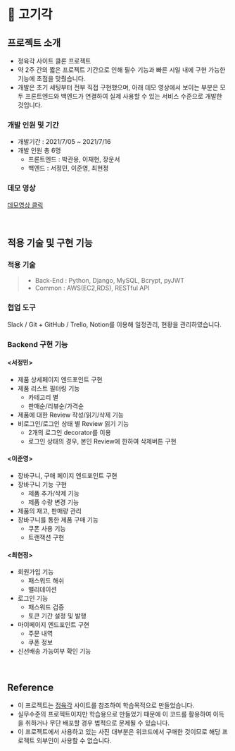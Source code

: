 # 📌 고기각


## 프로젝트 소개

- 정육각 사이트 클론 프로젝트
- 약 2주 간의 짧은 프로젝트 기간으로 인해 필수 기능과 빠른 시일 내에 구현 가능한 기능에 초점을 맞췄습니다. 
- 개발은 초기 세팅부터 전부 직접 구현했으며, 아래 데모 영상에서 보이는 부분은 모두 프론트엔드와 백엔드가 연결하여 실제 사용할 수 있는 서비스 수준으로 개발한 것입니다.

### 개발 인원 및 기간

- 개발기간 : 2021/7/05 ~ 2021/7/16
- 개발 인원 총 6명
   -  프론트엔드 : 박관용, 이재현, 장운서
   -  백엔드 : 서정민, 이준영, 최현정

### 데모 영상

<a href="https://www.youtube.com/watch?v=rDNmt8StgnA">데모영상 클릭</a>

<br>

## 적용 기술 및 구현 기능

### 적용 기술

> - Back-End : Python, Django, MySQL, Bcrypt, pyJWT
> - Common : AWS(EC2,RDS), RESTful API


### 협업 도구
Slack / Git + GitHub / Trello, Notion를 이용해 일정관리, 현황을 관리하였습니다. 


### Backend 구현 기능

#### <서정민>
- 제품 상세페이지 엔드포인트 구현
- 제품 리스트 필터링 기능
    - 카테고리 별
    - 판매순/리뷰순/가격순
- 제품에 대한 Review 작성/읽기/삭제 기능
- 비로그인/로그인 상태 별 Review 읽기 기능
    - 2개의 로그인 decorator를 이용
    - 로그인 상태의 경우, 본인 Review에 한하여 삭제버튼 구현

#### <이준영>
- 장바구니, 구매 페이지 엔드포인트 구현
- 장바구니 기능 구현
   - 제품 추가/삭제 기능
   - 제품 수량 변경 기능
- 제품의 재고, 판매량 관리
- 장바구니를 통한 제품 구매 기능
   - 쿠폰 사용 기능
   - 트랜잭션 구현

#### <최현정>
- 회원가입 기능 
   - 패스워드 해쉬
   - 밸리데이션
- 로그인 기능
   - 패스워드 검증
   - 토큰 기간 설정 및 발행
- 마이페이지 엔드포인트 구현
   - 주문 내역
   - 쿠폰 정보
- 신선배송 가능여부 확인 기능


<br>


## Reference

- 이 프로젝트는 [정육각](https://www.jeongyookgak.com/index) 사이트를 참조하여 학습목적으로 만들었습니다.
- 실무수준의 프로젝트이지만 학습용으로 만들었기 때문에 이 코드를 활용하여 이득을 취하거나 무단 배포할 경우 법적으로 문제될 수 있습니다.
- 이 프로젝트에서 사용하고 있는 사진 대부분은 위코드에서 구매한 것이므로 해당 프로젝트 외부인이 사용할 수 없습니다.
